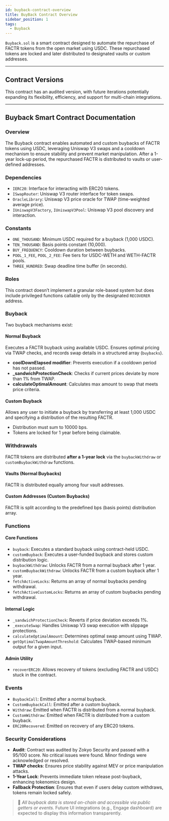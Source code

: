 ```yaml
---
id: buyback-contract-overview
title: BuyBack Contract Overview
sidebar_position: 1
tags:
  - Buyback
---
```


`Buyback.sol` is a smart contract designed to automate the repurchase of FACTR tokens from the open market using USDC. These repurchased tokens are locked and later distributed to designated vaults or custom addresses.

---

## Contract Versions

This contract has an audited version, with future iterations potentially expanding its flexibility, efficiency, and support for multi-chain integrations.

---

## Buyback Smart Contract Documentation

### Overview

The Buyback contract enables automated and custom buybacks of FACTR tokens using USDC, leveraging Uniswap V3 swaps and a cooldown mechanism to ensure stability and prevent market manipulation. After a 1-year lock-up period, the repurchased FACTR is distributed to vaults or user-defined addresses.

### Dependencies

- `IERC20`: Interface for interacting with ERC20 tokens.
- `ISwapRouter`: Uniswap V3 router interface for token swaps.
- `OracleLibrary`: Uniswap V3 price oracle for TWAP (time-weighted average price).
- `IUniswapV3Factory`, `IUniswapV3Pool`: Uniswap V3 pool discovery and interaction.

### Constants

- `ONE_THOUSAND`: Minimum USDC required for a buyback (1,000 USDC).
- `TEN_THOUSAND`: Basis points constant (10,000).
- `BUY_FREQUENCY`: Cooldown duration between buybacks.
- `POOL_1_FEE`, `POOL_2_FEE`: Fee tiers for USDC-WETH and WETH-FACTR pools.
- `THREE_HUNDRED`: Swap deadline time buffer (in seconds).

### Roles

This contract doesn’t implement a granular role-based system but does include privileged functions callable only by the designated `RECOVERER` address.

### Buyback

Two buyback mechanisms exist:

#### Normal Buyback

Executes a FACTR buyback using available USDC. Ensures optimal pricing via TWAP checks, and records swap details in a structured array (`buybacks`).

- **coolDownElapsed modifier**: Prevents execution if a cooldown period has not passed.
- **\_sandwichProtectionCheck**: Checks if current prices deviate by more than 1% from TWAP.
- **calculateOptimalAmount**: Calculates max amount to swap that meets price criteria.

#### Custom Buyback

Allows any user to initiate a buyback by transferring at least 1,000 USDC and specifying a distribution of the resulting FACTR.

- Distribution must sum to 10000 bps.
- Tokens are locked for 1 year before being claimable.

### Withdrawals

FACTR tokens are distributed **after a 1-year lock** via the `buybackWithdraw` or `customBuybackWithdraw` functions.

#### Vaults (Normal Buybacks)

FACTR is distributed equally among four vault addresses.

#### Custom Addresses (Custom Buybacks)

FACTR is split according to the predefined bps (basis points) distribution array.

### Functions

#### Core Functions

- `buyback`: Executes a standard buyback using contract-held USDC.
- `customBuyback`: Executes a user-funded buyback and stores custom distribution logic.
- `buybackWithdraw`: Unlocks FACTR from a normal buyback after 1 year.
- `customBuybackWithdraw`: Unlocks FACTR from a custom buyback after 1 year.
- `fetchActiveLocks`: Returns an array of normal buybacks pending withdrawal.
- `fetchActiveCustomLocks`: Returns an array of custom buybacks pending withdrawal.

#### Internal Logic

- `_sandwichProtectionCheck`: Reverts if price deviation exceeds 1%.
- `_executeSwap`: Handles Uniswap V3 swap execution with slippage protections.
- `calculateOptimalAmount`: Determines optimal swap amount using TWAP.
- `getOptimalTwapAmountThreshold`: Calculates TWAP-based minimum output for a given input.

#### Admin Utility

- `recoverERC20`: Allows recovery of tokens (excluding FACTR and USDC) stuck in the contract.

### Events

- `BuybackCall`: Emitted after a normal buyback.
- `CustomBuybackCall`: Emitted after a custom buyback.
- `Withdraw`: Emitted when FACTR is distributed from a normal buyback.
- `CustomWithdraw`: Emitted when FACTR is distributed from a custom buyback.
- `ERC20Recovered`: Emitted on recovery of any ERC20 tokens.

### Security Considerations

- **Audit**: Contract was audited by Zokyo Security and passed with a 95/100 score. No critical issues were found. Minor findings were acknowledged or resolved.
- **TWAP checks**: Ensures price stability against MEV or price manipulation attacks.
- **1-Year Lock**: Prevents immediate token release post-buyback, enhancing tokenomics design.
- **Fallback Protection**: Ensures that even if users delay custom withdraws, tokens remain locked safely.

> 📌 *All buyback data is stored on-chain and accessible via public getters or events.* Future UI integrations (e.g., Engage dashboard) are expected to display this information transparently.
